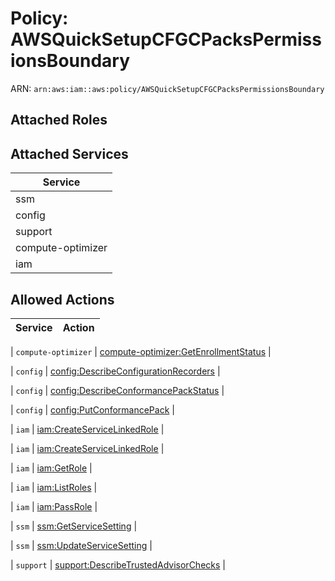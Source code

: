 # Policy: AWSQuickSetupCFGCPacksPermissionsBoundary

ARN: `arn:aws:iam::aws:policy/AWSQuickSetupCFGCPacksPermissionsBoundary`

## Attached Roles

## Attached Services

| Service |
|---------|
| ssm |
| config |
| support |
| compute-optimizer |
| iam |

## Allowed Actions

| Service | Action |
|:-------:|--------|

| `compute-optimizer` | [compute-optimizer:GetEnrollmentStatus](../actions.md#compute-optimizer:getenrollmentstatus) |

| `config` | [config:DescribeConfigurationRecorders](../actions.md#config:describeconfigurationrecorders) |

| `config` | [config:DescribeConformancePackStatus](../actions.md#config:describeconformancepackstatus) |

| `config` | [config:PutConformancePack](../actions.md#config:putconformancepack) |

| `iam` | [iam:CreateServiceLinkedRole](../actions.md#iam:createservicelinkedrole) |

| `iam` | [iam:CreateServiceLinkedRole](../actions.md#iam:createservicelinkedrole) |

| `iam` | [iam:GetRole](../actions.md#iam:getrole) |

| `iam` | [iam:ListRoles](../actions.md#iam:listroles) |

| `iam` | [iam:PassRole](../actions.md#iam:passrole) |

| `ssm` | [ssm:GetServiceSetting](../actions.md#ssm:getservicesetting) |

| `ssm` | [ssm:UpdateServiceSetting](../actions.md#ssm:updateservicesetting) |

| `support` | [support:DescribeTrustedAdvisorChecks](../actions.md#support:describetrustedadvisorchecks) |

